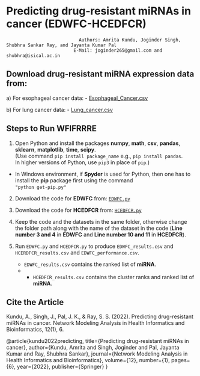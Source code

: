 # Predicting drug‑resistant miRNAs in cancer (EDWFC-HCEDFCR)
                               Authors: Amrita Kundu, Joginder Singh, Shubhra Sankar Ray, and Jayanta Kumar Pal
                             E-Mail: joginder265@gmail.com and shubhra@isical.ac.in

## Download drug-resistant miRNA expression data from:
a)    For esophageal cancer data: - <a href = "https://drive.google.com/file/d/15bkTE8p5gpJkQmvlbcmhExbBi7ohHaPW/view">Esophageal_Cancer.csv </a>

b)    For lung cancer data: - <a href = "https://drive.google.com/file/d/1dIWvaRnXesxZU7STZ_zOvMZJmZKt4mBj/view">Lung_cancer.csv </a> 

## Steps to Run WFIFRRRE
1. Open Python and install the packages **numpy**, **math**, **csv**, **pandas**, **sklearn**, **matplotlib**, **time**, **scipy**.  
(Use command `pip install package_name` e.g., `pip install pandas`.  
In higher versions of Python, use `pip3` in place of `pip`.)  
* In Windows environment, if **Spyder** is used for Python, then one has to install the **pip** package first using the command  
  `"python get-pip.py"`  

2. Download the code for **EDWFC** from: <a href = "https://drive.google.com/file/d/1Ry8wJ2t8EoNSHpHiKsOwagrMamGjEdza/view?usp=drive_link">`EDWFC.py` </a>  
3. Download the code for **HCEDFCR** from: <a href = "https://drive.google.com/file/d/1J1-MH4IGZsCSCWGYl6QXQXPeJU1HiqAc/view?usp=drive_link">`HCEDFCR.py` </a>    
   

4. Keep the code and the datasets in the same folder, otherwise change the folder path along with the name of the dataset in the code (**Line number 3 and 4** in **EDWFC** and **Line number 10 and 11** in **HCEDFCR**).  

5. Run `EDWFC.py` and `HCEDFCR.py` to produce `EDWFC_results.csv` and `HCERDFCR_results.csv` and `EDWFC_performance.csv`.  
   - `EDWFC_results.csv` contains the ranked list of **miRNA**.
   -  - `HCEDFCR_results.csv` contains the cluster ranks and ranked list of **miRNA**. 

## Cite the Article
Kundu, A., Singh, J., Pal, J. K., & Ray, S. S. (2022). Predicting drug-resistant miRNAs in cancer. Network Modeling Analysis in Health Informatics and Bioinformatics, 12(1), 6.

@article{kundu2022predicting,
  title={Predicting drug-resistant miRNAs in cancer},
  author={Kundu, Amrita and Singh, Joginder and Pal, Jayanta Kumar and Ray, Shubhra Sankar},
  journal={Network Modeling Analysis in Health Informatics and Bioinformatics},
  volume={12},
  number={1},
  pages={6},
  year={2022},
  publisher={Springer}
}
